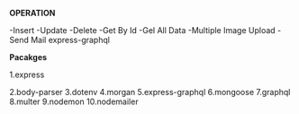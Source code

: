 **OPERATION**

-Insert 
-Update 
-Delete
-Get By Id
-Gel All Data
-Multiple Image Upload
-Send Mail
express-graphql

**Pacakges**

1.express

2.body-parser
3.dotenv
4.morgan
5.express-graphql
6.mongoose
7.graphql
8.multer
9.nodemon
10.nodemailer
